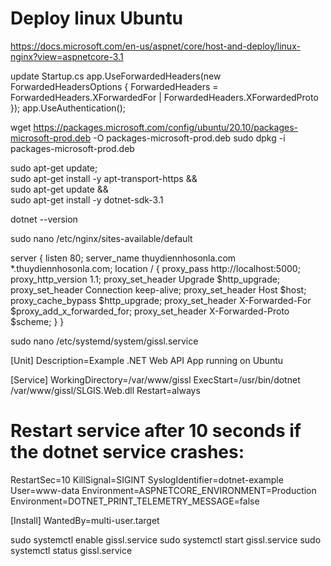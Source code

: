 # Deploy linux Ubuntu
https://docs.microsoft.com/en-us/aspnet/core/host-and-deploy/linux-nginx?view=aspnetcore-3.1

update Startup.cs
app.UseForwardedHeaders(new ForwardedHeadersOptions
{
    ForwardedHeaders = ForwardedHeaders.XForwardedFor | ForwardedHeaders.XForwardedProto
});
app.UseAuthentication();

wget https://packages.microsoft.com/config/ubuntu/20.10/packages-microsoft-prod.deb -O packages-microsoft-prod.deb
sudo dpkg -i packages-microsoft-prod.deb
 
sudo apt-get update; \
  sudo apt-get install -y apt-transport-https && \
  sudo apt-get update && \
  sudo apt-get install -y dotnet-sdk-3.1
 
dotnet --version
 
sudo nano /etc/nginx/sites-available/default

server {
    listen        80;
    server_name   thuydiennhosonla.com *.thuydiennhosonla.com;
    location / {
        proxy_pass         http://localhost:5000;
        proxy_http_version 1.1;
        proxy_set_header   Upgrade $http_upgrade;
        proxy_set_header   Connection keep-alive;
        proxy_set_header   Host $host;
        proxy_cache_bypass $http_upgrade;
        proxy_set_header   X-Forwarded-For $proxy_add_x_forwarded_for;
        proxy_set_header   X-Forwarded-Proto $scheme;
    }
}

sudo nano /etc/systemd/system/gissl.service

[Unit]
Description=Example .NET Web API App running on Ubuntu

[Service]
WorkingDirectory=/var/www/gissl
ExecStart=/usr/bin/dotnet /var/www/gissl/SLGIS.Web.dll
Restart=always
# Restart service after 10 seconds if the dotnet service crashes:
RestartSec=10
KillSignal=SIGINT
SyslogIdentifier=dotnet-example
User=www-data
Environment=ASPNETCORE_ENVIRONMENT=Production
Environment=DOTNET_PRINT_TELEMETRY_MESSAGE=false

[Install]
WantedBy=multi-user.target

sudo systemctl enable gissl.service
sudo systemctl start gissl.service
sudo systemctl status gissl.service